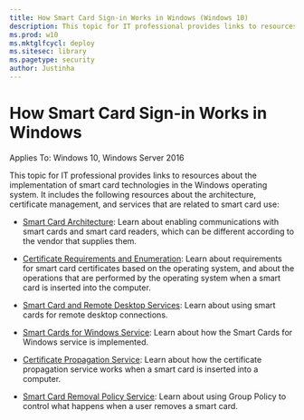 ```yaml
---
title: How Smart Card Sign-in Works in Windows (Windows 10)
description: This topic for IT professional provides links to resources about the implementation of smart card technologies in the Windows operating system.
ms.prod: w10
ms.mktglfcycl: deploy
ms.sitesec: library
ms.pagetype: security
author: Justinha
---
```


# How Smart Card Sign-in Works in Windows

Applies To: Windows 10, Windows Server 2016

This topic for IT professional provides links to resources about the implementation of smart card technologies in the Windows operating system. It includes the following resources about the architecture, certificate management, and services that are related to smart card use:

-   [Smart Card Architecture](smart-card-architecture.md): Learn about enabling communications with smart cards and smart card readers, which can be different according to the vendor that supplies them.

-   [Certificate Requirements and Enumeration](smart-card-certificate-requirements-and-enumeration.md): Learn about requirements for smart card certificates based on the operating system, and about the operations that are performed by the operating system when a smart card is inserted into the computer.

-   [Smart Card and Remote Desktop Services](smart-card-and-remote-desktop-services.md): Learn about using smart cards for remote desktop connections.

-   [Smart Cards for Windows Service](smart-card-smart-cards-for-windows-service.md): Learn about how the Smart Cards for Windows service is implemented.

-   [Certificate Propagation Service](smart-card-certificate-propagation-service.md): Learn about how the certificate propagation service works when a smart card is inserted into a computer.

-   [Smart Card Removal Policy Service](smart-card-removal-policy-service.md): Learn about using Group Policy to control what happens when a user removes a smart card.
